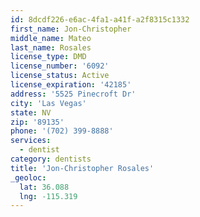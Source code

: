 ```yaml
---
id: 8dcdf226-e6ac-4fa1-a41f-a2f8315c1332
first_name: Jon-Christopher
middle_name: Mateo
last_name: Rosales
license_type: DMD
license_number: '6092'
license_status: Active
license_expiration: '42185'
address: '5525 Pinecroft Dr'
city: 'Las Vegas'
state: NV
zip: '89135'
phone: '(702) 399-8888'
services:
  - dentist
category: dentists
title: 'Jon-Christopher Rosales'
_geoloc:
  lat: 36.088
  lng: -115.319
---
```

